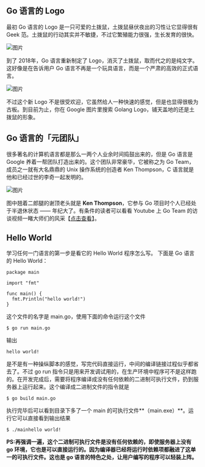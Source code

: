 ## Go 语言的 Logo

最初 Go 语言的 Logo 是一只可爱的土拨鼠，土拨鼠昼伏夜出的习性让它显得很有 Geek 范。土拨鼠的行动其实并不敏捷，不过它繁殖能力很强，生长发育的很快。

![](http://upload-images.jianshu.io/upload_images/6943526-2047e08e7b63860a?imageMogr2/auto-orient/strip%7CimageView2/2/w/1240 "图片")


到了 2018年，Go 语言重新制定了 Logo，消灭了土拨鼠，取而代之的是纯文字。这好像是在告诉用户 Go 语言不再是一个玩具语言，而是一个严肃的高效的正式语言。

![](http://upload-images.jianshu.io/upload_images/6943526-3ec7ad9f5391ba99?imageMogr2/auto-orient/strip%7CimageView2/2/w/1240 "图片")

不过这个新 Logo 不是很受欢迎，它虽然给人一种快速的感觉，但是也显得很极为古板。到目前为止，你在 Google 图片里搜索 Golang Logo，铺天盖地的还是土拨鼠的形象。

## Go 语言的「元团队」

很多著名的计算机语言都是那么一两个人业余时间捣鼓出来的，但是 Go 语言是 Google 养着一帮团队打造出来的。这个团队非常豪华，它被称之为 Go Team，成员之一就有大名鼎鼎的 Unix 操作系统的创造者 Ken Thompson，C 语言就是他和已经过世的李奇一起发明的。

![](http://upload-images.jianshu.io/upload_images/6943526-8eae644d63fbe68b?imageMogr2/auto-orient/strip%7CimageView2/2/w/1240 "图片")

图中翘着二郎腿的谢顶老头就是 **Ken Thompson**，它参与 Go 项目时个人已经处于半退休状态 —— 年纪大了。有条件的读者可以看看 Youtube 上 Go Team 的访谈视频一睹大师们的风采【[点击查看](https://www.youtube.com/watch?v=sln-gJaURzk)】。

## Hello World

学习任何一门语言的第一步是看它的 Hello World 程序怎么写。
下面是 Go 语言的 Hello World：

```
package main

import "fmt"

func main() {  
  fmt.Println("hello world!")
}
```

这个文件的名字是 main.go，使用下面的命令运行这个文件

```
$ go run main.go
```

输出

```
hello world!
```

是不是有一种操纵脚本的感觉，写完代码直接运行，中间的编译链接过程似乎都省去了。不过 go run 指令只是用来开发调试用的，在生产环境中程序可不是这样跑的。在开发完成后，需要将程序编译成没有任何依赖的二进制可执行文件，扔到服务器上运行起来。这个编译成二进制文件的指令就是

```
$ go build main.go
```

执行完毕后可以看到目录下多了一个 main 的可执行文件**（main.exe）**。运行它可以直接看到输出结果

```
$ ./mainhello world!
```

**PS:再强调一遍，这个二进制可执行文件是没有任何依赖的，即使服务器上没有 go 环境，它也是可以直接运行的。因为编译器已经将运行时依赖项都融进了这单一的可执行文件。这也是 go 语言的特色之处，让用户编写的程序可以轻装上阵。**
